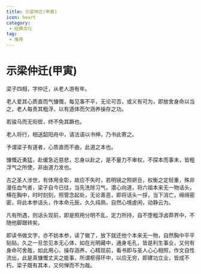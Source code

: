 ```yaml
---
title: 示梁仲迁(甲寅)
icon: heart
category:
 - 经典文化
tag:
 - 推荐
---
```

# 示梁仲迁(甲寅)

梁子四相，字仲迁，从老人游有年。

老人爱其心质直而气慷慨，每见事不平，无论可否，或义有可为，即放舍身命以当之，老人每责其粗浮，以有道体而欠涵养操存之功。

若骏马而无衔辔，终不免其蹶也。

老人将行，相送韶阳舟中，请法语以书绅，乃书此寄之。

予谓梁子有道者，心质直而不曲，此道之本也。

慷慨近勇猛，赴缓急近慈悲，忘身以赴之，是不量力不审权，不探本而事末，皆粗浮气之所使，非由道力发也。

古之圣人涉世，有体用全彰，故应不失时，若明镜之照妍丑，权衡之定轻重，殊非漫任血气者，梁子自今已往，当先洗除习气，潜心向道，将六祖本来无一物话头，横在胸中，时时刻刻，照管念起处，无论善恶，即将话头一拶，当下消亡，绵绵密密，将此本参话头，作本命元辰，久久纯熟，自然心境虗闲，动静云为。

凡有所遇，则话头现前，即是照用分明不乱，定力所持，自不堕粗浮卤莽界中，不随他脚跟转矣。

即读书做文字，亦不妨本参，读了做了，放下就还他个本来无一物，自然胸中平平贴贴，久之一旦忽见本无心体，如在光明藏中，通身毛孔，皆是利生事业，又何有身命可舍哉，如此用心，操存涵养，心精现前，看书即与圣人心心相照，作文自性流出，此是真慷慨丈夫之能事，所谓枢得环中，以应无穷，即建功立业，皆成不朽，梁子既有其本，又何惮而不为哉。
